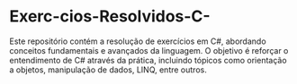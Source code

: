 # Exerc-cios-Resolvidos-C-
Este repositório contém a resolução de exercícios em C#, abordando conceitos fundamentais e avançados da linguagem. O objetivo é reforçar o entendimento de C# através da prática, incluindo tópicos como orientação a objetos, manipulação de dados, LINQ, entre outros.

